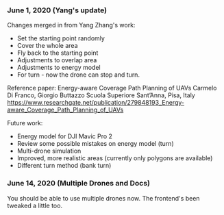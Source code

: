 ### June 1, 2020 (Yang's update)
Changes merged in from Yang Zhang's work:
* Set the starting point randomly
* Cover the whole area
* Fly back to the starting point
* Adjustments to overlap area
* Adjustments to energy model
* For turn - now the drone can stop and turn.

Reference paper:
Energy-aware Coverage Path Planning of UAVs Carmelo Di Franco, Giorgio Buttazzo Scuola Superiore Sant’Anna, Pisa, Italy
https://www.researchgate.net/publication/279848193_Energy-aware_Coverage_Path_Planning_of_UAVs

Future work:
* Energy model for DJI Mavic Pro 2
* Review some possible mistakes on energy model (turn)
* Multi-drone simulation
* Improved, more realistic areas (currently only polygons are available)
* Different turn method (bank turn)

### June 14, 2020 (Multiple Drones and Docs)
You should be able to use multiple drones now. The frontend's been tweaked a little too.